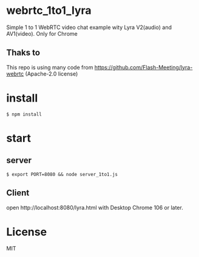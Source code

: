 # webrtc_1to1_lyra

Simple 1 to 1 WebRTC video chat example wity Lyra V2(audio) and AV1(video). Only for Chrome

## Thaks to

This repo is using many code from https://github.com/Flash-Meeting/lyra-webrtc (Apache-2.0 license)

# install

```
$ npm install
```

# start

## server

```
$ export PORT=8080 && node server_1to1.js
```

## Client

open http://localhost:8080/lyra.html with Desktop Chrome 106 or later.


# License

MIT

